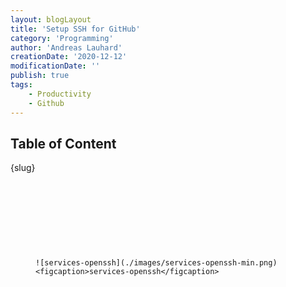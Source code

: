 ```yaml
---
layout: blogLayout
title: 'Setup SSH for GitHub'
category: 'Programming'
author: 'Andreas Lauhard'
creationDate: '2020-12-12'
modificationDate: ''
publish: true
tags: 
    - Productivity
    - Github
---
```


<script>
    import Slug from '../../../store/slug';
    import Content from './content.md';
    import codeSnippets from '../../../components/codeSnippets.js';
    import PrismJS from "../../../components/PrismJS.svelte";
    import Underscore from "../../../components/Underscore.svelte";
    import Capital from "../../../components/Capital.svelte";
    export let slug = "";
    $: slug = $Slug;
</script>




## Table of Content 
{slug}
<!-- table of content -->
<a class ="anchor" href="/blog/setup-ssh-for-github/#check-if-open-ssh-is-running">
    <span class="capital" style="margin-right:6px">
        <Capital char = "1." content = "" size = "2em" color = "#a248f7e3" />
    </span>
    <Underscore content="Check if OpenSSH is running"/>
</a>
<a class ="anchor" href="/blog/setup-ssh-for-github/#check-if-ssh-key-exists">
    <span class="capital" style="margin-right:0px">
        <Capital char = "2." content = "" size = "2em" color = "#a248f7e3" />
    </span>
    <Underscore content="Check if SSH key exists"/>
</a>
<a class ="anchor" href="/blog/setup-ssh-for-github/#create-a-new-ssh-key">
    <span class="capital" style="margin-right:2px">
        <Capital char = "3." content = "" size = "2em" color = "#a248f7e3" />
    </span>
    <Underscore content="Create a new SSH key"/>
</a>
<!-- table of content -->
<br><br>

<Content>
<!-- named slots -->
<!-- code snippets -->
<div slot='code-check-ssh-keys'>
    <PrismJS language="bash" code="{codeSnippets.checkSshKeys}" header=""/>
</div>
<div slot='code-new-ssh-keys'>
    <PrismJS language="bash" code="{codeSnippets.newSshKey}" header=""/>
</div>
<!-- code snippets -->
<!-- images -->
<figure slot='image-services-openssh' class="services-openssh" >

    ![services-openssh](./images/services-openssh-min.png)
    <figcaption>services-openssh</figcaption>
</figure>
<!-- images -->
<!-- named slots -->
</Content>

<style>
.services-openssh img{
    width:100%;
    object-fit: cover;
}
a {
    text-decoration:none;
    height:25px;
}
.anchor {
    display:flex;
    flex-direction:row;
    align-items:center;
}
.capital {
    margin-top: 12px;
}
figcaption{
    margin-top: -20px;
    padding: 0;
}
</style>